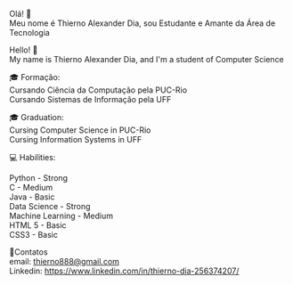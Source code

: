 Olá! 👋 <br />
Meu nome é Thierno Alexander Dia, sou Estudante e Amante da Área de Tecnologia <br />

Hello! 👋 <br />
My name is  Thierno Alexander Dia, and I'm a student of Computer Science <br />

:mortar_board: Formação: <br />
Cursando Ciência da Computação pela PUC-Rio  <br />
Cursando Sistemas de Informação pela UFF <br />

:mortar_board: Graduation: <br />
Cursing Computer Science in PUC-Rio  <br />
Cursing Information Systems in UFF <br />

:computer: Habilities:

Python - Strong  <br />
C - Medium  <br />
Java - Basic <br />
Data Science - Strong <br />
Machine Learning - Medium <br />
HTML 5 - Basic <br />
CSS3 - Basic <br />


📩Contatos <br />
email: thierno888@gmail.com <br />
Linkedin: https://www.linkedin.com/in/thierno-dia-256374207/ <br />
